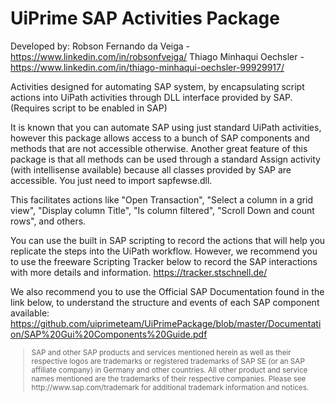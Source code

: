 # UiPrime SAP Activities Package

Developed by:
Robson Fernando da Veiga - https://www.linkedin.com/in/robsonfveiga/
Thiago Minhaqui Oechsler - https://www.linkedin.com/in/thiago-minhaqui-oechsler-99929917/

Activities designed for automating SAP system, by encapsulating script actions into UiPath activities through DLL interface provided by SAP. (Requires script to be enabled in SAP)

It is known that you can automate SAP using just standard UiPath activities, however this package allows access to a bunch of SAP components and methods that are not accessible otherwise.
Another great feature of this package is that all methods can be used through a standard Assign activity (with intellisense available)
because all classes provided by SAP are accessible. You just need to import sapfewse.dll.

This facilitates actions like "Open Transaction", "Select a column in a grid view", "Display column Title", "Is column filtered", "Scroll Down and count rows", and others.

You can use the built in SAP scripting to record the actions that will help you replicate the steps into the UiPath workflow.
However, we recommend you to use the freeware Scripting Tracker below to record the SAP interactions with more details and information.
https://tracker.stschnell.de/

We also recommend you to use the Official SAP Documentation found in the link below, to understand the structure and events of each SAP component available:
https://github.com/uiprimeteam/UiPrimePackage/blob/master/Documentation/SAP%20Gui%20Components%20Guide.pdf

<small>
<blockquote>
SAP and other SAP products and services mentioned herein as well as their respective logos are trademarks or registered trademarks of SAP SE (or an SAP affiliate company) in Germany and other countries. All other product and service names mentioned are the trademarks of their respective companies. Please see http://www.sap.com/trademark for additional trademark information and notices.</blockquote></small>

